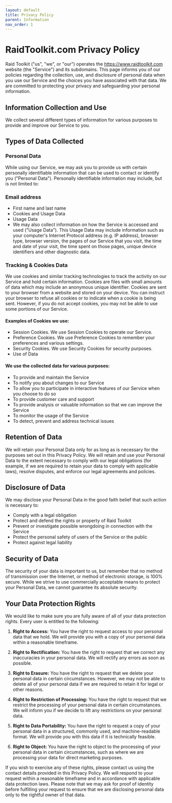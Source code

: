 ```yaml
---
layout: default
title: Privacy Policy
parent: Information
nav_order: 1
---
```


# RaidToolkit.com Privacy Policy

Raid Toolkit ("us", "we", or "our") operates the https://www.raidtoolkit.com website (the "Service") and its subdomains. This page informs you of our policies regarding the collection, use, and disclosure of personal data when you use our Service and the choices you have associated with that data. We are committed to protecting your privacy and safeguarding your personal information.

## Information Collection and Use
We collect several different types of information for various purposes to provide and improve our Service to you.

## Types of Data Collected
### Personal Data
While using our Service, we may ask you to provide us with certain personally identifiable information that can be used to contact or identify you ("Personal Data"). Personally identifiable information may include, but is not limited to:

### Email address
 - First name and last name
 - Cookies and Usage Data
 - Usage Data
 - We may also collect information on how the Service is accessed and used ("Usage Data"). This Usage Data may include information such as your computer's Internet Protocol address (e.g. IP address), browser type, browser version, the pages of our Service that you visit, the time and date of your visit, the time spent on those pages, unique device identifiers and other diagnostic data.

### Tracking & Cookies Data
We use cookies and similar tracking technologies to track the activity on our Service and hold certain information. Cookies are files with small amounts of data which may include an anonymous unique identifier. Cookies are sent to your browser from a website and stored on your device. You can instruct your browser to refuse all cookies or to indicate when a cookie is being sent. However, if you do not accept cookies, you may not be able to use some portions of our Service.

#### Examples of Cookies we use:

 - Session Cookies. We use Session Cookies to operate our Service.
 - Preference Cookies. We use Preference Cookies to remember your preferences and various settings.
 - Security Cookies. We use Security Cookies for security purposes.
 - Use of Data

#### We use the collected data for various purposes:

 - To provide and maintain the Service
 - To notify you about changes to our Service
 - To allow you to participate in interactive features of our Service when you choose to do so
 - To provide customer care and support
 - To provide analysis or valuable information so that we can improve the Service
 - To monitor the usage of the Service
 - To detect, prevent and address technical issues

## Retention of Data
We will retain your Personal Data only for as long as is necessary for the purposes set out in this Privacy Policy. We will retain and use your Personal Data to the extent necessary to comply with our legal obligations (for example, if we are required to retain your data to comply with applicable laws), resolve disputes, and enforce our legal agreements and policies.

## Disclosure of Data
We may disclose your Personal Data in the good faith belief that such action is necessary to:

 - Comply with a legal obligation
 - Protect and defend the rights or property of Raid Toolkit
 - Prevent or investigate possible wrongdoing in connection with the Service
 - Protect the personal safety of users of the Service or the public
 - Protect against legal liability

## Security of Data
The security of your data is important to us, but remember that no method of transmission over the Internet, or method of electronic storage, is 100% secure. While we strive to use commercially acceptable means to protect your Personal Data, we cannot guarantee its absolute security.

## Your Data Protection Rights
We would like to make sure you are fully aware of all of your data protection rights. Every user is entitled to the following:

1. **Right to Access:** You have the right to request access to your personal data that we hold. We will provide you with a copy of your personal data within a reasonable timeframe.

2. **Right to Rectification:** You have the right to request that we correct any inaccuracies in your personal data. We will rectify any errors as soon as possible.

3. **Right to Erasure:** You have the right to request that we delete your personal data in certain circumstances. However, we may not be able to delete all of your personal data if we are required to retain it for legal or other reasons.

4. **Right to Restriction of Processing:** You have the right to request that we restrict the processing of your personal data in certain circumstances. We will inform you if we decide to lift any restrictions on your personal data.

5. **Right to Data Portability:** You have the right to request a copy of your personal data in a structured, commonly used, and machine-readable format. We will provide you with this data if it is technically feasible.

6. **Right to Object:** You have the right to object to the processing of your personal data in certain circumstances, such as where we are processing your data for direct marketing purposes.

If you wish to exercise any of these rights, please contact us using the contact details provided in this Privacy Policy. We will respond to your request within a reasonable timeframe and in accordance with applicable data protection laws. Please note that we may ask for proof of identity before fulfilling your request to ensure that we are disclosing personal data only to the rightful owner of that data.